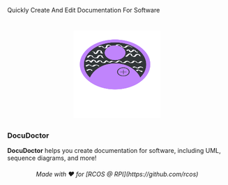 Quickly Create And Edit Documentation For Software
<h1 align ="center">
  
<img src="https://raw.githubusercontent.com/BoundlessFate/DocuDoctor/main/assets/DocumentationDoctor.svg" alt="Alt text" width="200" height="200">

### DocuDoctor

</h1>

**DocuDoctor** helps you create documentation for software, including UML, sequence diagrams, and more!
<h6 align="center">
Made with ❤️ for [RCOS @ RPI](https://github.com/rcos)
</h6>
